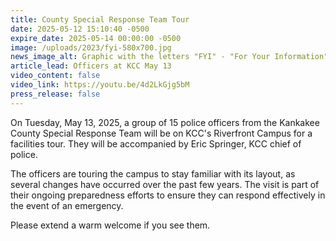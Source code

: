 ```yaml
---
title: County Special Response Team Tour
date: 2025-05-12 15:10:40 -0500
expire_date: 2025-05-14 00:00:00 -0500
image: /uploads/2023/fyi-580x700.jpg
news_image_alt: Graphic with the letters "FYI" - "For Your Information"
article_lead: Officers at KCC May 13
video_content: false
video_link: https://youtu.be/4d2LkGjg5bM
press_release: false
---
```

On Tuesday, May 13, 2025, a group of 15 police officers from the Kankakee County Special Response Team will be on KCC's Riverfront Campus for a facilities tour. They will be accompanied by Eric Springer, KCC chief of police.

The officers are touring the campus to stay familiar with its layout, as several changes have occurred over the past few years. The visit is part of their ongoing preparedness efforts to ensure they can respond effectively in the event of an emergency.

Please extend a warm welcome if you see them.